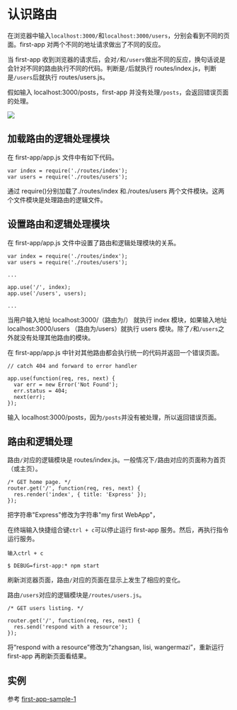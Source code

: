 # 认识路由

在浏览器中输入`localhost:3000/`和`localhost:3000/users`，分别会看到不同的页面。first-app 对两个不同的地址请求做出了不同的反应。

当 first-app 收到浏览器的请求后，会对`/`和`/users`做出不同的反应，换句话说是会针对不同的路由执行不同的代码。判断是`/`后就执行 routes/index.js，判断是`/users`后就执行 routes/users.js。

假如输入 localhost:3000/posts，first-app 并没有处理`/posts`，会返回错误页面的处理。

![](/assets/route-map.png)

## 加载路由的逻辑处理模块

在 first-app/app.js 文件中有如下代码。

```
var index = require('./routes/index');
var users = require('./routes/users');
```

通过 require\(\)分别加载了./routes/index 和./routes/users 两个文件模块。这两个文件模块是处理路由的逻辑文件。

## 设置路由和逻辑处理模块

在 first-app/app.js 文件中设置了路由和逻辑处理模块的关系。

```
var index = require('./routes/index');
var users = require('./routes/users');

...

app.use('/', index);
app.use('/users', users);

...
```

当用户输入地址 localhost:3000/（路由为/） 就执行 index 模块，如果输入地址 localhost:3000/users （路由为/users）就执行 users 模块。除了`/`和`/users`之外就没有处理其他路由的模块。

在 first-app/app.js 中针对其他路由都会执行统一的代码并返回一个错误页面。

```
// catch 404 and forward to error handler

app.use(function(req, res, next) {
  var err = new Error('Not Found');
  err.status = 404;
  next(err);
});
```

输入 localhost:3000/posts，因为`/posts`并没有被处理，所以返回错误页面。

## 路由和逻辑处理

路由`/`对应的逻辑模块是 routes/index.js。一般情况下`/`路由对应的页面称为首页（或主页）。

```
/* GET home page. */
router.get('/', function(req, res, next) {
  res.render('index', { title: 'Express' });
});
```

把字符串"Express"修改为字符串"my first WebApp"，

在终端输入快捷组合键`ctrl + c`可以停止运行 first-app 服务。然后，再执行指令运行服务。

```
输入ctrl + c

$ DEBUG=first-app:* npm start
```

刷新浏览器页面，路由`/`对应的页面在显示上发生了相应的变化。

路由`/users`对应的逻辑模块是`/routes/users.js`。

```
/* GET users listing. */

router.get('/', function(req, res, next) {
  res.send('respond with a resource');
});
```

将“respond with a resource”修改为“zhangsan, lisi, wangermazi”，重新运行 first-app 再刷新页面看结果。

## 实例

参考 [first-app-sample-1](https://github.com/xugy0926/learn-webapp-sample/tree/master/first-app-sample-1)
